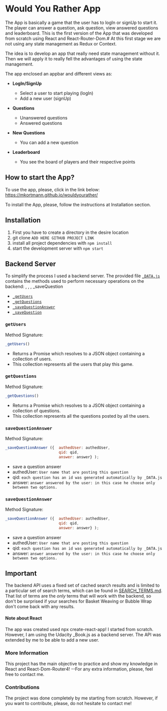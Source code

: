 # Would You Rather App

The App is basically a game that the user has to logIn or signUp to start it. 
The player can answer a question, ask question, view answered questions and leaderboard.
This is the first version of the App that was developed from scratch using React and React-Router-Dom.#
At this first stage we are not using any state management as Redux or Context.

The idea is to develop an app that really need state management without it. Then we will apply it to really
fell the advantages of using the state management.

The app enclosed an appbar and different views as:

  - **LogIn/SignUp**
    * Select a user to start playing (logIn)
    * Add a new user (signUp)

  - **Questions**
    * Unanswered questions
    * Answered questions
    
  - **New Questions**
    * You can add a new question
    
  - **Leaderboard**
    * You see the board of players and their respective points

## How to start the App?

 To use the app, please, click in the link below:
 https://mkortmann.github.io/wouldyourather/

 To install the App, please, follow the instructions at Installation section.

## Installation

1. First you have to create a directory in the desire location
2. git clone `ADD HERE GITHUB PROJECT LINK`
3. install all project dependencies with `npm install`
4. start the development server with `npm start`

## Backend Server

To simplify the process I used a backend server. The provided file [`_DATA.js`](src/BooksAPI.js) contains the methods used to perform necessary operations on the backend:
, , , _saveQuestion
* [`_getUsers`](#getUsers)
* [`_getQuestions`](#getQuestions)
* [`_saveQuestionAnswer`](#saveQuestionAnswer)
* [`_saveQuestion`](#saveQuestion)

### `getUsers`

Method Signature:

```js
_getUsers()
```

* Returns a Promise which resolves to a JSON object containing a collection of users.
* This collection represents all the users that play this game.

### `getQuestions`

Method Signature:

```js
_getQuestions()
```

* Returns a Promise which resolves to a JSON object containing a collection of questions.
* This collection represents all the questions posted by all the users.

### `saveQuestionAnswer`

Method Signature:

```js
_saveQuestionAnswer ({  authedUser: authedUser,
                        qid: qid,
                        answer: answer} );
```

* save a question answer
* authedUser: `User name that are posting this question`
* qid: `each question has an id was generated automatically by _DATA.js`
* answer: `answer answered by the user: in this case he choose only between two options.`

### `saveQuestionAnswer`

Method Signature:

```js
_saveQuestionAnswer ({  authedUser: authedUser,
                        qid: qid,
                        answer: answer} );
```

* save a question answer
* authedUser: `User name that are posting this question`
* qid: `each question has an id was generated automatically by _DATA.js`
* answer: `answer answered by the user: in this case he choose only between two options.`

## Important
The backend API uses a fixed set of cached search results and is limited to a particular set of search terms, which can be found in [SEARCH_TERMS.md](SEARCH_TERMS.md). That list of terms are the _only_ terms that will work with the backend, so don't be surprised if your searches for Basket Weaving or Bubble Wrap don't come back with any results.

#### Note about React

The app was created used npx create-react-app! I started from scratch. However, I am using
the Udacity _Book.js as a backend server. The API was extended by me to be able to add a new user.

### More Information

This project has the main objective to practice and show my knowledge in React and React-Dom-Router4!
--For any extra information, please, feel free to contact me.

### Contributions

The project was done completely by me starting from scratch. However, if you want to contribute, please, do not hesitate to contact me!
